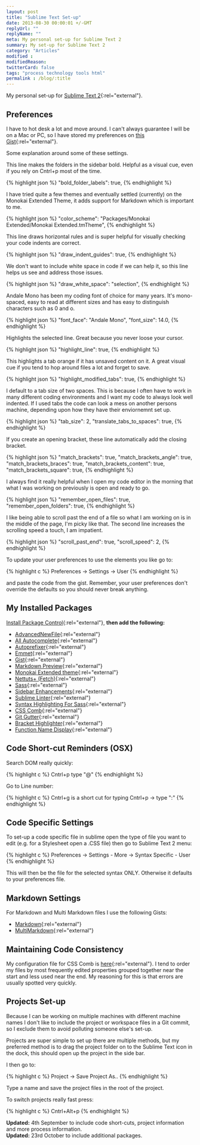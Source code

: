 ```yaml
---
layout: post
title: "Sublime Text Set-up"
date: 2013-08-30 00:00:01 +/-GMT
replyUrl: ""
replyName: ""
meta: My personal set-up for Sublime Text 2
summary: My set-up for Sublime Text 2
category: "Articles"
modified :
modifiedReason:
twitterCard: false
tags: "process technology tools html"
permalink : /blog/:title
---
```


My personal set-up for [Sublime Text 2](https://www.sublimetext.com "Sublime Text 2"){:rel="external"}.

## Preferences

I have to hot desk a lot and move around. I can't always guarantee I will be on a Mac or PC, so I have stored my preferences on [this Gist](https://gist.github.com/vipickering/6375327){:rel="external"}.

Some explanation around some of these settings.

This line makes the folders in the sidebar bold. Helpful as a visual cue, even if you rely on Cntrl+p most of the time.

{% highlight json %}
  "bold_folder_labels": true,
{% endhighlight %}

I have tried quite a few themes and eventually settled (currently) on the Monokai Extended Theme, it adds support for Markdown which is important to me.

{% highlight json %}
  "color_scheme": "Packages/Monokai Extended/Monokai Extended.tmTheme",
{% endhighlight %}

This line draws horizontal rules and is super helpful for visually checking your code indents are correct.

{% highlight json %}
  "draw_indent_guides": true,
{% endhighlight %}

We don't want to include white space in code if we can help it, so this line helps us see and address those issues.

{% highlight json %}
  "draw_white_space": "selection",
{% endhighlight %}

Andale Mono has been my coding font of choice for many years. It's mono-spaced, easy to read at different sizes and has easy to distinguish characters such as 0 and o.

{% highlight json %}
  "font_face": "Andale Mono",
  "font_size": 14.0,
{% endhighlight %}

Highlights the selected line. Great because you never loose your cursor.

{% highlight json %}
  "highlight_line": true,
{% endhighlight %}

This highlights a tab orange if it has unsaved content on it. A great visual cue if you tend to hop around files a lot and forget to save.

{% highlight json %}
  "highlight_modified_tabs": true,
{% endhighlight %}

I default to a tab size of two spaces. This is because I often have to work in many different coding environments and I want my code to always look well indented. If I used tabs the code can look a mess on another persons machine, depending upon how they have their enviornemnt set up.

{% highlight json %}
  "tab_size": 2,
  "translate_tabs_to_spaces": true,
{% endhighlight %}

If you create an opening bracket, these line automatically add the closing bracket.

{% highlight json %}
  "match_brackets": true,
  "match_brackets_angle": true,
  "match_brackets_braces": true,
  "match_brackets_content": true,
  "match_brackets_square": true,
{% endhighlight %}

I always find it really helpful when I open my code editor in the morning that what I was working on previously is open and ready to go.

{% highlight json %}
  "remember_open_files": true,
  "remember_open_folders": true,
{% endhighlight %}

I like being able to scroll past the end of a file so what I am working on is in the middle of the page, I'm picky like that.
The second line increases the scrolling speed a touch, I am impatient.

{% highlight json %}
  "scroll_past_end": true,
  "scroll_speed": 2,
{% endhighlight %}

To update your user preferences to use the elements you like go to:

{% highlight c %}
  Preferences -> Settings -> User
{% endhighlight %}

and paste the code from the gist. Remember, your user preferences don't override the defaults so you should never break anything.

## My Installed Packages
[Install Package Control](https://packagecontrol.io){:rel="external"}, **then add the following:**

-  [AdvancedNewFile](https://github.com/skuroda/Sublime-AdvancedNewFile){:rel="external"}
-  [All Autocomplete](https://github.com/alienhard/SublimeAllAutocomplete){:rel="external"}
-  [Autoprefixer](https://github.com/sindresorhus/sublime-autoprefixer){:rel="external"}
-  [Emmet](https://docs.emmet.io){:rel="external"}
-  [Gist](https://github.com/condemil/Gist){:rel="external"}
-  [Markdown Preview](https://github.com/revolunet/sublimetext-markdown-preview){:rel="external"}
-  [Monokai Extended theme](https://github.com/jonschlinkert/sublime-monokai-extended){:rel="external"}
-  [Nettuts+ (Fetch)](https://net.tutsplus.com/articles/news/introducing-nettuts-fetch/){:rel="external"}
-  [Sass](https://github.com/mischah/Sublime-Text-2-Settings/tree/master/Sass){:rel="external"}
-  [Sidebar Enhancements](https://github.com/titoBouzout/SideBarEnhancements/tree/st3){:rel="external"}
-  [Sublime Linter](https://github.com/SublimeLinter/SublimeLinter){:rel="external"}
-  [Syntax Highlighting For Sass](https://github.com/P233/Syntax-highlighting-for-Sass){:rel="external"}
-  [CSS Comb](https://csscomb.com){:rel="external"}
-  [Git Gutter](https://github.com/jisaacks/GitGutter){:rel="external"}
-  [Bracket Highlighter](https://github.com/facelessuser/BracketHighlighter){:rel="external"}
-  [Function Name Display](https://github.com/akrabat/SublimeFunctionNameDisplay){:rel="external"}

## Code Short-cut Reminders (OSX)

Search DOM really quickly:

{% highlight c %}
Cntrl+p type "@"
{% endhighlight %}

Go to Line number:

{% highlight c %}
Cntrl+g is a short cut for typing Cntrl+p -> type ":"
{% endhighlight %}

## Code Specific Settings
To set-up a code specific file in sublime open the type of file you want to edit (e.g. for a Stylesheet open a .CSS file) then go to Sublime Text 2 menu:

{% highlight c %}
Preferences -> Settings - More -> Syntax Specific - User
{% endhighlight %}

This will then be the file for the selected syntax ONLY. Otherwise it defaults to your preferences file.

## Markdown Settings

For Markdown and Multi Markdown files I use the following Gists:

-  [Markdown](https://gist.github.com/vipickering/6672778){:rel="external"}
-  [MultiMarkdown](https://gist.github.com/vipickering/6672771){:rel="external"}

## Maintaining Code Consistency

My configuration file for CSS Comb is [here](https://gist.github.com/vipickering/6582514){:rel="external"}. I tend to order my files by most frequently edited properties grouped together near the start and less used near the end. My reasoning for this is that errors are usually spotted very quickly.

## Projects Set-up
Because I can be working on multiple machines with different machine names I don't like to include the project or workspace files in a Git commit, so I exclude them to avoid polluting someone else's set-up.

Projects are super simple to set up there are multiple methods, but my preferred method is to drag the project folder on to the Sublime Text icon in the dock, this should open up the project in the side bar.

I then go to:

{% highlight c %}
Project -> Save Project As..
{% endhighlight %}

Type a name and save the project files in the root of the project.

To switch projects really fast press:

{% highlight c %}
Cntrl+Alt+p
{% endhighlight %}

<p class="updateHighlight"><strong>Updated:</strong> 4th September to include code short-cuts, project information and more process information.<br/><strong>Updated:</strong> 23rd October to include additional packages.</p>



